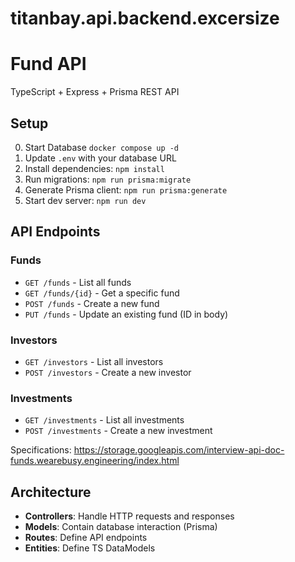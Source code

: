 # titanbay.api.backend.excersize
# Fund API

TypeScript + Express + Prisma REST API

## Setup

0. Start Database `docker compose up -d`
1. Update `.env` with your database URL
2. Install dependencies: `npm install`
3. Run migrations: `npm run prisma:migrate`
4. Generate Prisma client: `npm run prisma:generate`
5. Start dev server: `npm run dev`

## API Endpoints

### Funds
- `GET /funds` - List all funds
- `GET /funds/{id}` - Get a specific fund
- `POST /funds` - Create a new fund
- `PUT /funds` - Update an existing fund (ID in body)

### Investors
- `GET /investors` - List all investors
- `POST /investors` - Create a new investor

### Investments
- `GET /investments` - List all investments
- `POST /investments` - Create a new investment

Specifications: https://storage.googleapis.com/interview-api-doc-funds.wearebusy.engineering/index.html

## Architecture

- **Controllers**: Handle HTTP requests and responses
- **Models**: Contain database interaction (Prisma)
- **Routes**: Define API endpoints
- **Entities**: Define TS DataModels
